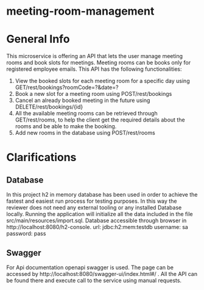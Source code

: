 # meeting-room-management
# General Info
This microservice is offering an API that lets the user manage meeting rooms and book slots for meetings.
Meeting rooms can be books only for registered employee emails. 
This API has the following functionalities:
1. View the booked slots for each meeting room for a specific day using GET/rest/bookings?roomCode=?&date=?
2. Book a new slot for a meeting room using POST/rest/bookings
3. Cancel an already booked meeting in the future using DELETE/rest/bookings/{id}
4. All the available meeting rooms can be retrieved through GET/rest/rooms, 
to help the client get the required details about the rooms and be able to make the booking. 
5. Add new rooms in the database using POST/rest/rooms

# Clarifications
## Database 
In this project h2 in memory database has been used in order to achieve the fastest and easiest run process for testing purposes. 
In this way the reviewer does not need any external tooling or any installed Database locally. 
Running the application will initialize all the data included in the file src/main/resources/import.sql. 
Database accessible through browser in http://localhost:8080/h2-console.
    url: jdbc:h2:mem:testdb
    username: sa
    password: pass

## Swagger
For Api documentation openapi swagger is used. The page can be accessed by http://localhost:8080/swagger-ui/index.html#/ .
All the API can be found there and execute call to the service using manual requests. 
